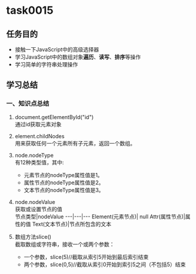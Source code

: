 ﻿# task0015
## 任务目的
- 接触一下JavaScript中的高级选择器
- 学习JavaScript中的数组对象**遍历**、**读写**、**排序**等操作
- 学习简单的字符串处理操作

## 学习总结
### 一、知识点总结
1. document.getElementById("id")  
通过id获取元素对象
2. element.childNodes  
用来获取任何一个元素所有子元素，返回一个数组。
3. node.nodeType  
有12种类型值，其中:

    - 元素节点的nodeType属性值是1。
    - 属性节点的nodeType属性值是2。
    - 文本节点的nodeType属性值是3。
	
4. node.nodeValue  
获取或设置节点的值  
节点类型|nodeValue
---|---|---
Element(元素节点)| null
Attr(属性节点)|属性的值
Text(文本节点)|节点所包含的文本
5. 数组方法slice()  
截取数组或字符串，接收一个或两个参数：

    - 一个参数，slice(5)//截取从索引5开始到最后索引结束
    - 两个参数，slice(0,5)//截取从索引0开始到索引5之间（不包括5）结束


	